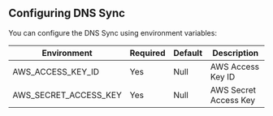 Configuring DNS Sync
--------------------

You can configure the DNS Sync using environment variables:

| Environment        | Required | Default  | Description
|--------------------|----------|----------|------------
| AWS\_ACCESS\_KEY\_ID  | Yes | Null | AWS Access Key ID
| AWS\_SECRET\_ACCESS\_KEY | Yes | Null   | AWS Secret Access Key
